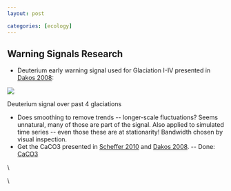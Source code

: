 ```yaml
---
layout: post

categories: [ecology]
---
```






 





Warning Signals Research
------------------------

-   Deuterium early warning signal used for Glaciation I-IV presented in
    [Dakos
    2008](http://hdl.handle.net/10.1073/pnas.0802430105 "doi:10.1073/pnas.0802430105"):

![](http://openwetware.org/images/thumb/e/ec/DeuteriumCore.png/600px-DeuteriumCore.png)


Deuterium signal over past 4 glaciations

-   Does smoothing to remove trends -- longer-scale fluctuations? Seems
    unnatural, many of those are part of the signal. Also applied to
    simulated time series -- even those these are at stationarity!
    Bandwidth chosen by visual inspection.
-   Get the CaCO3 presented in [Scheffer
    2010](http://hdl.handle.net/10.1038/nature08227 "doi:10.1038/nature08227")
    and [Dakos
    2008](http://hdl.handle.net/10.1073/pnas.0802430105 "doi:10.1073/pnas.0802430105").
    -- Done:
    [CaCO3](ftp://ftp.ncdc.noaa.gov/pub/data/paleo/contributions_by_author/tripati2005/tripati2005.txt "ftp://ftp.ncdc.noaa.gov/pub/data/paleo/contributions_by_author/tripati2005/tripati2005.txt")

\

\

